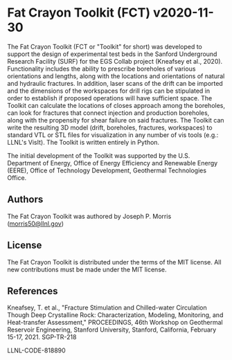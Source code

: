 # Fat Crayon Toolkit (FCT) v2020-11-30

The Fat Crayon Toolkit (FCT or "Toolkit" for short) was developed to support the design of experimental test beds in the Sanford Underground Research Facility (SURF) for the EGS Collab project (Kneafsey et al., 2020). Functionality includes the ability to prescribe boreholes of various orientations and lengths, along with the locations and orientations of natural and hydraulic fractures. In addition, laser scans of the drift can be imported and the dimensions of the workspaces for drill rigs can be stipulated in order to establish if proposed operations will have sufficient space. The Toolkit can calculate the locations of closes approach among the boreholes, can look for fractures that connect injection and production boreholes, along with the propensity for shear failure on said fractures. The Toolkit can write the resulting 3D model (drift, boreholes, fractures, workspaces) to standard VTL or STL files for visualization in any number of vis tools (e.g.: LLNL's VisIt). The Toolkit is written entirely in Python.

The initial development of the Toolkit was supported by the U.S. Department of Energy, Office of Energy Efficiency and Renewable Energy (EERE), Office of Technology Development, Geothermal Technologies Office.

## Authors

The Fat Crayon Toolkit was authored by Joseph P. Morris (morris50@llnl.gov)



## License

The Fat Crayon Toolkit is distributed under the terms of the MIT license.
All new contributions must be made under the MIT license.

## References
Kneafsey, T. et al., "Fracture Stimulation and Chilled-water Circulation Though Deep Crystalline Rock:
 Characterization, Modeling, Monitoring, and Heat-transfer Assessment," PROCEEDINGS, 46th Workshop on Geothermal Reservoir Engineering, Stanford University, Stanford, California, February 15-17, 2021. SGP-TR-218

LLNL-CODE-818890
